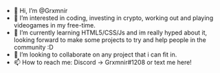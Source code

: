 - 👋 Hi, I’m @Grxmnir
- 👀 I’m interested in coding, investing in crypto, working out and playing videogames in my free-time.
- 🌱 I’m currently learning HTML5/CSS/Js and im really hyped about it, looking forward to make some projects to try and help people in the community :D
- 💞️ I’m looking to collaborate on any project that i can fit in.
- 📫 How to reach me: Discord -> Grxmnir#1208 or text me here!

<!---
Grxmnir/Grxmnir is a ✨ special ✨ repository because its `README.md` (this file) appears on your GitHub profile.
You can click the Preview link to take a look at your changes.
--->
